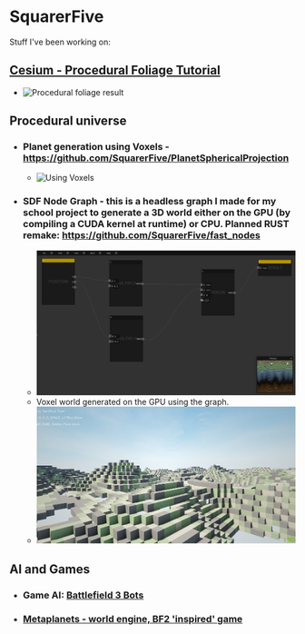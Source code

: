 # SquarerFive
Stuff I've been working on:

## [Cesium - Procedural Foliage Tutorial](https://cesium.com/learn/unreal/unreal-procedural-foliage/)
- ![Procedural foliage result](https://prismic-io.s3.amazonaws.com/cesium/9f8e323f-fb09-4946-b76d-59a0fed026e5_foliage470.png)


## Procedural universe
- ### Planet generation using Voxels - https://github.com/SquarerFive/PlanetSphericalProjection
  - ![Using Voxels](https://media.discordapp.net/attachments/532770468277780510/757815349289812098/unknown.png)
- ### SDF Node Graph - this is a headless graph I made for my school project to generate a 3D world either on the GPU (by compiling a CUDA kernel at runtime) or CPU. Planned RUST remake: https://github.com/SquarerFive/fast_nodes
  - ![Voxel node graph](doc/nodeGraph.png)
  - Voxel world generated on the GPU using the graph.
  - ![World generated using the graph](doc/12SDD_voxelcraft.png)

## AI and Games
- ### Game AI: [Battlefield 3 Bots](https://github.com/SquarerFive/bf3-bots)
- ### [Metaplanets - world engine, BF2 'inspired' game](https://github.com/SquarerFive/metaplanets-lite)
